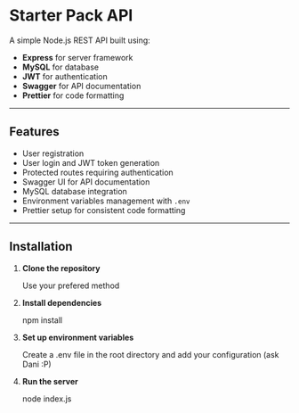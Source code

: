 # Starter Pack API

A simple Node.js REST API built using:

- **Express** for server framework
- **MySQL** for database
- **JWT** for authentication
- **Swagger** for API documentation
- **Prettier** for code formatting

---

## Features

- User registration
- User login and JWT token generation
- Protected routes requiring authentication
- Swagger UI for API documentation
- MySQL database integration
- Environment variables management with `.env`
- Prettier setup for consistent code formatting

---

## Installation

1. **Clone the repository**

   Use your prefered method

2. **Install dependencies**

   npm install

3. **Set up environment variables**

   Create a .env file in the root directory and add your configuration (ask Dani :P)

4. **Run the server**

   node index.js
